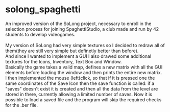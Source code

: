 # solong_spaghetti

An improved version of the SoLong project, necessary to enroll in the selection process for joining SpaghettiStudio, a club made and run by 42 students to develop videogames.<br /> <br />
My version of SoLong had very simple textures so I decided to redraw all of them(they are still very simple but definetly better than before). <br />
And since I wanted to implement a GUI I also drawed some additional textures for the Icons, Inventory, Text Box and Window.<br /> 
Basically the game takes a valid map, defines a new matrix with all the GUI elements before loading the window and then prints the entire new matrix. <br />
I then implemented the mouse (left)click, so that if it is pressed one the same coordinates of the Save Icon then the save function is called: 
if a "saves" doesn't exist it is created and then all the data from the level are stored in there, currently allowing a limited number of saves.
Now it is possible to load a saved file and the program will skip the required checks for the .ber file.<br /><br />
